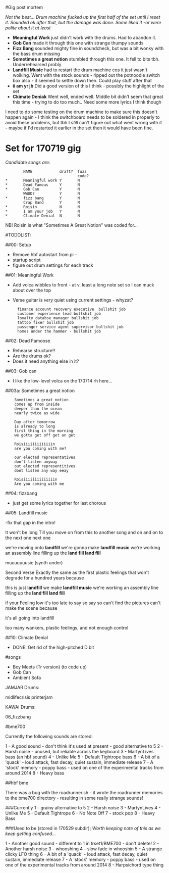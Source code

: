

#Gig post mortem

*Not the best... Drum machine fucked up the first half of the set until I reset it. Sounded ok after that, but the damage was done. Some liked it  -or were polite about it at least*

- **Meaningful Work** just didn't work with the drums. Had to abandon it.
- **Gob Can** made it through this one with strange thumpy sounds
- **Fizz Bang** sounded mighty fine in soundcheck, but was a bit wonky with the bass drum missing
- **Sometimes a great notion** stumbled through this one. It fell to bits tbh. Underrehearsed probly
- **Landfill Music** had to restart the drum machine cos it just wasn't woiking. Went with the stock sounds - ripped out the potnoodle switch box also - it seemed to settle down then. Could play stuff after that
- **ii am yr jb** Did a good version of this I think - possibly the highlight of the set
- **Ckimate Deniak** Went well, ended well. Middle bit didn't seem that great this time - trying to do too much.. Need some more lyrics I think though


I need to do some testing on the drum machine to make sure this doesn't happen again - I think the switchboard needs to be soldered in properly to avoid these problems, but tbh I *still* can't figure out what went wrong with it - maybe if I'd restarted it earlier in the set then it would have been fine. 


# Set for 170719 gig

*Candidate songs are:*


```	
		NAME			draft? 	fuzz
								code?
*		Meaningful work	Y		N
*		Dead Famous		Y		N
*		Gob Can			Y		N
		WWDD?			Y		N
*		fizz bang		Y		N
		Crap Band		Y		N
*		Roisin			N		N
*		I am your job	Y		N
*		Climate Denial	N		N
```

NB! Roisin is what "Sometimes A Great Notion" was coded for...


#TODOLIST: 

##00: Setup

- Remove hbf autostart from pi -
- startup script
- figure out drum settings for each track



##01: Meaningful Work

- Add volca wibbles to front - at v. least a long note set so I can muck about over the top
- Verse guitar is *very* quiet using current settings - whyzat? 

		finance account recovery executive  bullshit job
		customer experience lead bullshit job
		loyalty databse manager bullshit job
		tattoo fixer bullshit job
		passenger service agent supervisor bullshit job
		homes under the hammer - bullshit job


##02: Dead Famoose

- Rehearse structure!!
- Are the drums ok? 
- Does it need anything else in it? 

##03: Gob can

- I like the low-level volca on the 170714 rh here...

##03a: Sometimes a great notion

		Sometimes a great notion
		comes up from inside
		deeper than the ocean 
		nearly twice as wide
		
		Day after tomorrow 
		is already to long
		first thing in the morning
		we gotta get off get on get 
		
		Roisiiiiiiiiiiiiin
		are you coming with me? 
		
		our elected representatives
		don't listen anyway
		out elected representitives
		dont listen any way eeay 
		
		Roisiiiiiiiiiiiiiin
		Are you coming with me


##04: fizzbang

- just get some lyrics together for last chorous

##05: Landfill music

-fix that gap in the intro!

It won't be long
Till you move on from this
to another song
and on and on to the next one next one

we're moving onto **landfill**
we're gonna make **landfill music**
we're working an assembly line
filling up the **land fill land fill**

muuuuuuusic (synth under)

Second Verse
Exactly the same as the first
plastic feelings
that won't degrade for a hundred years because

this is just **landfill**
we make **landfill music**
we're working an assembly line
filling up the **land fill land fill**

if your Feeling low
it's too late to say so say so
can't find the pictures
can't make the scene because

it's all going into landfill

too many wankers, plastic 
feelings, and not enough control


##10: Climate Denial 


- DONE: Get rid of the high-pitched D bit




#songs

- Boy Meets (Tr version) (to code up)
- Gob Can
- Ambient Sofa

JAMJAR Drums: 

midlifecrisis
printerjam


KAWAI Drums: 

06_fizzbang


#bme700

Currently the following sounds are stored:

1 - A good sound - don't think it's used at present - good alternative to 5
2 - Harsh noise - unused, but reliable across the keyboard
3 - MartynLives bass (an hbf sound)
4 - Unlike Me
5 - Default Tightrope bass
6 - A bit of a 'quack' - loud attack, fast decay, quiet sustain, immediate release
7 - A 'stock' memory - poppy bass - used on one of the experimental tracks from around 2014
8 - Heavy bass

##hbf bme 

There was a bug with the roadrunner.sh - it wrote the roadrunner memories to the bme700 directory - resulting in some really strange sounds! 

###Currently
1 - grainy alternative to 5
2 - Harsh noise
3 - MartynLives
4 - Unlike Me
5 - Default Tightrope
6 - No Note Off
7 - stock pop
8 - Heavy Bass


###Used to be (stored in 170529 subdir);
*Worth keeping note of this as we keep getting confused...*

1 - Another good sound - different to 1 in trset1/BME700 - don't delete!
2 - Another harsh noise
3 - whooshing
4 - slow fade in whooshin
5 - A strange clicky LFO thing
6 - A bit of a 'quack' - loud attack, fast decay, quiet sustain, immediate release
7 - A 'stock' memory - poppy bass - used on one of the experimental tracks from around 2014
8 - Harpsichord type thing


